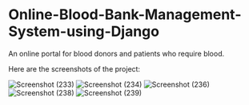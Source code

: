# Online-Blood-Bank-Management-System-using-Django
An online portal for blood donors and patients who require blood. 

Here are the screenshots of the project:

![Screenshot (233)](https://user-images.githubusercontent.com/69350192/148171493-a2a70e9d-9c3b-4e52-8287-138a9e3d9ca6.png)
![Screenshot (234)](https://user-images.githubusercontent.com/69350192/148171508-38325292-b00b-448d-b52e-1db0f375467a.png)
![Screenshot (236)](https://user-images.githubusercontent.com/69350192/148171541-9bd3dc81-b0bd-48d0-8d59-5fe2775434c3.png)
![Screenshot (238)](https://user-images.githubusercontent.com/69350192/148171552-39776656-964e-41a8-95c0-391b67ad9db5.png)
![Screenshot (239)](https://user-images.githubusercontent.com/69350192/148171645-8d80a755-0af4-404f-9b40-e4bc69760be7.jpg)

